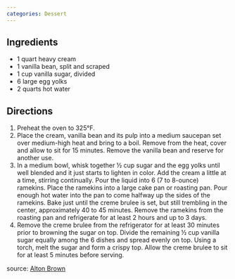 ```yaml
---
categories: Dessert
---
```


## Ingredients

- 1 quart heavy cream
- 1 vanilla bean, split and scraped
- 1 cup vanilla sugar, divided
- 6 large egg yolks
- 2 quarts hot water

## Directions

1. Preheat the oven to 325&deg;F.
2. Place the cream, vanilla bean and its pulp into a medium saucepan set over medium-high heat and bring to a boil. Remove from the heat, cover and allow to sit for 15 minutes. Remove the vanilla bean and reserve for another use.
3. In a medium bowl, whisk together &frac12; cup sugar and the egg yolks until well blended and it just starts to lighten in color. Add the cream a little at a time, stirring continually. Pour the liquid into 6 (7 to 8-ounce) ramekins. Place the ramekins into a large cake pan or roasting pan. Pour enough hot water into the pan to come halfway up the sides of the ramekins. Bake just until the creme brulee is set, but still trembling in the center, approximately 40 to 45 minutes. Remove the ramekins from the roasting pan and refrigerate for at least 2 hours and up to 3 days.
4. Remove the creme brulee from the refrigerator for at least 30 minutes prior to browning the sugar on top. Divide the remaining &frac12; cup vanilla sugar equally among the 6 dishes and spread evenly on top. Using a torch, melt the sugar and form a crispy top. Allow the creme brulee to sit for at least 5 minutes before serving.

source: [Alton Brown](http://www.foodnetwork.com/recipes/alton-brown/creme-brulee-recipe.html)

	



